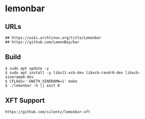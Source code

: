 lemonbar
========

## URLs

```
## https://wiki.archlinux.org/title/Lemonbar
## https://github.com/LemonBoy/bar
```

## Build

```
$ sudo apt update -y
$ sudo apt install -y libx11-xcb-dev libxcb-randr0-dev libxcb-xinerama0-dev
$ CFLAGS='-DWITH_XINERAMA=1' make
$ ./lemonbar -h || exit 0
```

## XFT Support

```
https://github.com/silentz/lemonbar-xft
```

